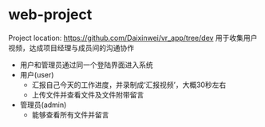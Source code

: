 # web-project
  Project location: https://github.com/Daixinwei/vr_app/tree/dev
  用于收集用户视频，达成项目经理与成员间的沟通协作
* 用户和管理员通过同一个登陆界面进入系统
* 用户(user)
  - 汇报自己今天的工作进度，并录制成‘汇报视频’，大概30秒左右
  - 上传文件并查看文件及文件附带留言
* 管理员(admin)
  - 能够查看所有文件并留言
  
